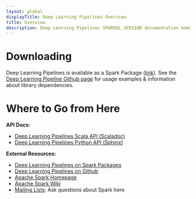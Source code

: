```yaml
---
layout: global
displayTitle: Deep Learning Pipelines Overview
title: Overview
description: Deep Learning Pipelines SPARKDL_VERSION documentation homepage
---
```



# Downloading

Deep Learning Pipelines is available as a Spark Package ([link](https://spark-packages.org/package/databricks/spark-deep-learning)).
See the [Deep Learning Pipeline Github page](https://github.com/databricks/spark-deep-learning) for
usage examples & information about library dependencies.

# Where to Go from Here

**API Docs:**

* [Deep Learning Pipelines Scala API (Scaladoc)](api/scala/index.html#com.databricks.sparkdl.package)
* [Deep Learning Pipelines Python API (Sphinx)](api/python/index.html)

**External Resources:**

* [Deep Learning Pipelines on Spark Packages](https://spark-packages.org/package/databricks/spark-deep-learning)
* [Deep Learning Pipelines on Github](http://github.com/databricks/spark-deep-learning)
* [Apache Spark Homepage](http://spark.apache.org)
* [Apache Spark Wiki](https://cwiki.apache.org/confluence/display/SPARK)
* [Mailing Lists](http://spark.apache.org/mailing-lists.html): Ask questions about Spark here
